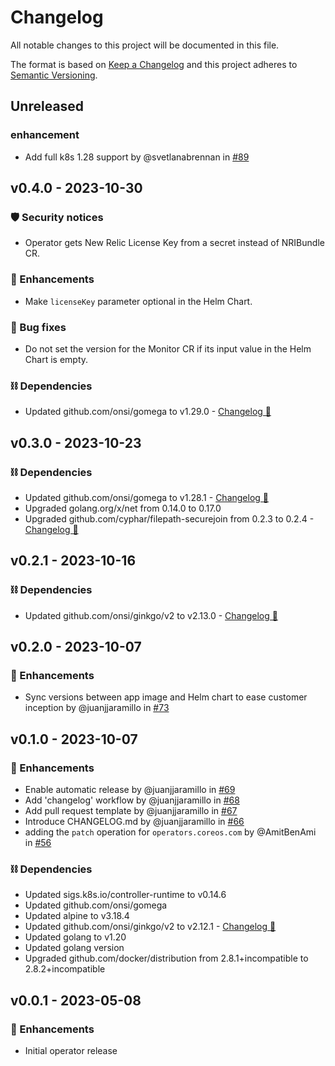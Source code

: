 # Changelog

All notable changes to this project will be documented in this file.

The format is based on [Keep a Changelog](http://keepachangelog.com/)
and this project adheres to [Semantic Versioning](http://semver.org/).

## Unreleased

### enhancement
- Add full k8s 1.28 support by @svetlanabrennan in [#89](https://github.com/newrelic/newrelic-k8s-operator/pull/89)

## v0.4.0 - 2023-10-30

### 🛡️ Security notices
- Operator gets New Relic License Key from a secret instead of NRIBundle CR.

### 🚀 Enhancements
- Make `licenseKey` parameter optional in the Helm Chart.

### 🐞 Bug fixes
- Do not set the version for the Monitor CR if its input value in the Helm Chart is empty.

### ⛓️ Dependencies
- Updated github.com/onsi/gomega to v1.29.0 - [Changelog 🔗](https://github.com/onsi/gomega/releases/tag/v1.29.0)

## v0.3.0 - 2023-10-23

### ⛓️ Dependencies
- Updated github.com/onsi/gomega to v1.28.1 - [Changelog 🔗](https://github.com/onsi/gomega/releases/tag/v1.28.1)
- Upgraded golang.org/x/net from 0.14.0 to 0.17.0
- Upgraded github.com/cyphar/filepath-securejoin from 0.2.3 to 0.2.4 - [Changelog 🔗](https://github.com/cyphar/filepath-securejoin/releases/tag/v0.2.4)

## v0.2.1 - 2023-10-16

### ⛓️ Dependencies
- Updated github.com/onsi/ginkgo/v2 to v2.13.0 - [Changelog 🔗](https://github.com/onsi/ginkgo/releases/tag/v2.13.0)

## v0.2.0 - 2023-10-07

### 🚀 Enhancements
- Sync versions between app image and Helm chart to ease customer inception by @juanjjaramillo in [#73](https://github.com/newrelic/newrelic-k8s-operator/pull/73)

## v0.1.0 - 2023-10-07

### 🚀 Enhancements
- Enable automatic release by @juanjjaramillo in [#69](https://github.com/newrelic/newrelic-k8s-operator/pull/69)
- Add 'changelog' workflow by @juanjjaramillo in [#68](https://github.com/newrelic/newrelic-k8s-operator/pull/68)
- Add pull request template by @juanjjaramillo in [#67](https://github.com/newrelic/newrelic-k8s-operator/pull/67)
- Introduce CHANGELOG.md by @juanjjaramillo in [#66](https://github.com/newrelic/newrelic-k8s-operator/pull/66)
- adding the `patch` operation for `operators.coreos.com` by @AmitBenAmi in [#56](https://github.com/newrelic/newrelic-k8s-operator/pull/56)

### ⛓️ Dependencies
- Updated sigs.k8s.io/controller-runtime to v0.14.6
- Updated github.com/onsi/gomega
- Updated alpine to v3.18.4
- Updated github.com/onsi/ginkgo/v2 to v2.12.1 - [Changelog 🔗](https://github.com/onsi/ginkgo/releases/tag/v2.12.1)
- Updated golang to v1.20
- Updated golang version
- Upgraded github.com/docker/distribution from 2.8.1+incompatible to 2.8.2+incompatible

## v0.0.1 - 2023-05-08

### 🚀 Enhancements
- Initial operator release
